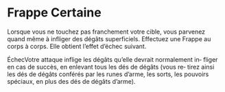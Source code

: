 # Frappe Certaine

<p>Lorsque vous ne touchez pas franchement votre cible, vous parvenez quand même à infliger des dégâts superficiels. Effectuez une Frappe au corps à corps. Elle obtient l’effet d’échec suivant.</p>
<p><stong>Échec</stong>Votre attaque inflige les dégâts qu’elle devrait normalement in‑ fliger en cas de succès, en enlevant tous les dés de dégâts (vous re‑ tirez ainsi les dés de dégâts conférés par les runes d’arme, les sorts, les pouvoirs spéciaux, en plus des dés de dégâts d’arme).</p>